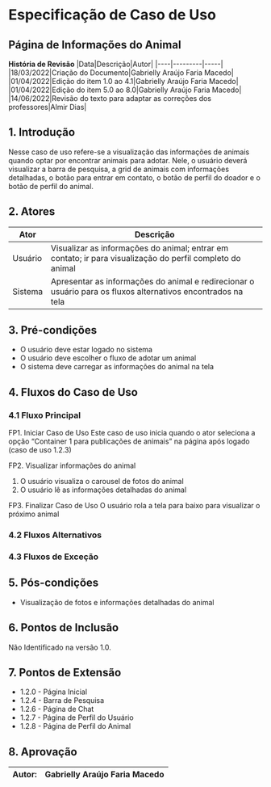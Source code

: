 # Especificação de Caso de Uso
## Página de Informações do Animal

**História de Revisão**
|Data|Descrição|Autor|
|----|---------|-----|
|18/03/2022|Criação do Documento|Gabrielly Araújo Faria Macedo|
|01/04/2022|Edição do item 1.0 ao 4.1|Gabrielly Araújo Faria Macedo|
|01/04/2022|Edição do item 5.0 ao 8.0|Gabrielly Araújo Faria Macedo|
|14/06/2022|Revisão do texto para adaptar as correções dos professores|Almir Dias|

## 1. Introdução
Nesse caso de uso refere-se a visualização das informações de animais quando optar por encontrar animais para adotar. Nele, o usuário deverá visualizar a barra de pesquisa, a grid de animais com informações detalhadas, o botão para entrar em contato, o botão de perfil do doador e o botão de perfil do animal.

## 2. Atores
|Ator|Descrição|
|----|---------|
|Usuário|Visualizar as informações do animal; entrar em contato;  ir para visualização do perfil completo do animal|
|Sistema|Apresentar as informações do animal e redirecionar o usuário para os fluxos alternativos encontrados na tela|

## 3. Pré-condições
* O usuário deve estar logado no sistema
* O usuário deve escolher o fluxo de adotar um animal
* O sistema deve carregar as informações do animal na tela

## 4. Fluxos do Caso de Uso
### 4.1 Fluxo Principal
FP1. Iniciar Caso de Uso
Este caso de uso inicia quando o ator seleciona a opção “Container 1 para publicações de animais” na página após logado (caso de uso 1.2.3)

FP2. Visualizar informações do animal
1. O usuário visualiza o carousel de fotos do animal 
2. O usuário lê as informações detalhadas do animal

FP3. Finalizar Caso de Uso
O usuário rola a tela para baixo para visualizar o próximo animal


### 4.2 Fluxos Alternativos

### 4.3 Fluxos de Exceção

## 5. Pós-condições
* Visualização de fotos e informações detalhadas do animal

## 6. Pontos de Inclusão
Não Identificado na versão 1.0.

## 7. Pontos de Extensão
* 1.2.0  - Página Inicial
* 1.2.4 - Barra de Pesquisa
* 1.2.6 - Página de Chat
* 1.2.7 - Página de Perfil do Usuário
* 1.2.8 - Página de Perfil do Animal

## 8. Aprovação

|Autor:|Gabrielly Araújo Faria Macedo|
|------|-----------------------------|
